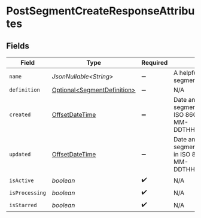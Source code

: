 # PostSegmentCreateResponseAttributes


## Fields

| Field                                                                                            | Type                                                                                             | Required                                                                                         | Description                                                                                      | Example                                                                                          |
| ------------------------------------------------------------------------------------------------ | ------------------------------------------------------------------------------------------------ | ------------------------------------------------------------------------------------------------ | ------------------------------------------------------------------------------------------------ | ------------------------------------------------------------------------------------------------ |
| `name`                                                                                           | *JsonNullable\<String>*                                                                          | :heavy_minus_sign:                                                                               | A helpful name to label the segment                                                              | Repeat Purchasers                                                                                |
| `definition`                                                                                     | [Optional\<SegmentDefinition>](../../models/components/SegmentDefinition.md)                     | :heavy_minus_sign:                                                                               | N/A                                                                                              |                                                                                                  |
| `created`                                                                                        | [OffsetDateTime](https://docs.oracle.com/javase/8/docs/api/java/time/OffsetDateTime.html)        | :heavy_minus_sign:                                                                               | Date and time when the segment was created, in ISO 8601 format (YYYY-MM-DDTHH:MM:SS.mmmmmm)      | 2022-11-08T00:00:00+00:00                                                                        |
| `updated`                                                                                        | [OffsetDateTime](https://docs.oracle.com/javase/8/docs/api/java/time/OffsetDateTime.html)        | :heavy_minus_sign:                                                                               | Date and time when the segment was last updated, in ISO 8601 format (YYYY-MM-DDTHH:MM:SS.mmmmmm) | 2022-11-08T00:00:00+00:00                                                                        |
| `isActive`                                                                                       | *boolean*                                                                                        | :heavy_check_mark:                                                                               | N/A                                                                                              |                                                                                                  |
| `isProcessing`                                                                                   | *boolean*                                                                                        | :heavy_check_mark:                                                                               | N/A                                                                                              |                                                                                                  |
| `isStarred`                                                                                      | *boolean*                                                                                        | :heavy_check_mark:                                                                               | N/A                                                                                              |                                                                                                  |